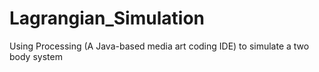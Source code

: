# Lagrangian_Simulation
Using Processing (A Java-based  media art coding IDE) to simulate a two body system

